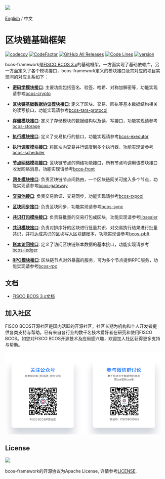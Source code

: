 ![](https://github.com/FISCO-BCOS/FISCO-BCOS/raw/master/docs/images/FISCO_BCOS_Logo.svg?sanitize=true)

[English](../README.md) / 中文

# 区块链基础框架

[![codecov](https://codecov.io/gh/FISCO-BCOS/bcos-framework/branch/master/graph/badge.svg)](https://codecov.io/gh/FISCO-BCOS/bcos-framework)
[![CodeFactor](https://www.codefactor.io/repository/github/fisco-bcos/bcos-framework/badge)](https://www.codefactor.io/repository/github/fisco-bcos/bcos-framework)
[![GitHub All Releases](https://img.shields.io/github/downloads/FISCO-BCOS/bcos-framework/total.svg)](https://github.com/FISCO-BCOS/bcos-framework)
[![Code Lines](https://tokei.rs/b1/github/FISCO-BCOS/bcos-framework?category=code)](https://github.com/FISCO-BCOS/bcos-framework)
[![version](https://img.shields.io/github/tag/FISCO-BCOS/bcos-framework.svg)](https://github.com/FISCO-BCOS/bcos-framework/releases/latest)


bcos-framework是[FISCO BCOS 3.x](https://github.com/FISCO-BCOS/FISCO-BCOS)的基础框架，一方面实现了基础依赖库，另一方面定义了各个模块接口，bcos-framework定义的模块接口及其对应的项目实现间的对应关系如下：
- **[密码学模块接口](../interfaces/crypto/)**: 主要功能包括签名、验签、哈希、对称加解密等，功能实现请参考[bcos-crypto](https://github.com/FISCO-BCOS/bcos-crypto)

- **[区块链基础数据协议模块接口](../interfaces/protocol/)**: 定义了区块、交易、回执等基本数据结构相关的读写接口，功能实现请参考[bcos-tars-protocol](https://github.com/FISCO-BCOS/bcos-tars-protocol)
- **[存储模块接口](../interfaces/storage/)**: 定义了存储模块的数据结构以及读、写接口，功能实现请参考[bcos-storage](https://github.com/FISCO-BCOS/bcos-storage)
- **[执行模块接口](../interfaces/executor/)**: 定义了交易执行的接口，功能实现请参考[bcos-executor](https://github.com/FISCO-BCOS/bcos-executor)
- **[执行调度模块接口](../interfaces/dispatcher/)**: 将区块内交易并行调度到多个执行器，功能实现请参考[bcos-scheduler](https://github.com/FISCO-BCOS/bcos-scheduler)
- **[节点网络模块接口](../interfaces/front/)**: 区块链节点的网络功能接口，所有节点均调用该模块接口收发网络消息，功能实现请参考[bcos-front](https://github.com/FISCO-BCOS/bcos-front)
- **[网关模块接口](../interfaces/gateway/)**: 负责区块链节点间路由，一个区块链网关可接入多个节点，功能实现请参考[bcos-gateway](https://github.com/FISCO-BCOS/bcos-gateway)
- **[交易池接口](../interfaces/txpool/)**: 负责交易验证、交易同步，功能实现请参考[bcos-txpool](https://github.com/FISCO-BCOS/bcos-txpool)
- **[区块同步接口](../interfaces/sync/)**: 负责区块同步，功能实现请参考[bcos-sync](https://github.com/FISCO-BCOS/bcos-sync)
- **[共识打包模块接口](../interfaces/sealer/)**: 负责将批量的交易打包成区块，功能实现请参考[libsealer](../libsealer)
- **[共识模块接口](../interfaces/consensus/)**: 负责对排序好的区块进行批量共识、对交易执行结果进行批量共识，并将达成共识的区块写入区块链账本，功能实现请参考[bcos-pbft](https://github.com/FISCO-BCOS/bcos-pbft)
- **[账本访问接口](../interfaces/ledger/)**: 定义了访问区块链账本数据的基本接口，功能实现请参考[bcos-ledger](https://github.com/FISCO-BCOS/bcos-ledger)
- **[RPC模块接口](../interfaces/rpc/)**: 区块链节点对外暴露的服务，可为多个节点提供RPC服务，功能实现请参考[bcos-rpc](https://github.com/FISCO-BCOS/bcos-rpc)

## 文档

- [FISCO BCOS 3.x文档](https://fisco-bcos-doc.readthedocs.io/)

## 加入社区

FISCO BCOS开源社区是国内活跃的开源社区，社区长期为机构和个人开发者提供各类支持与帮助。已有来自各行业的数千名技术爱好者在研究和使用FISCO BCOS。如您对FISCO BCOS开源技术及应用感兴趣，欢迎加入社区获得更多支持与帮助。

![](https://raw.githubusercontent.com/FISCO-BCOS/LargeFiles/master/images/QR_image.png)


## License

[![](https://img.shields.io/github/license/FISCO-BCOS/bcos-framework.svg)](../LICENSE)

bcos-framework的开源协议为Apache License, 详情参考[LICENSE](../LICENSE).